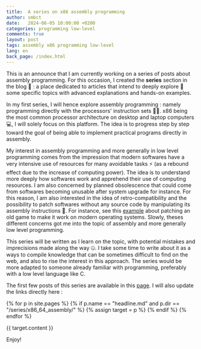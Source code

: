 ```yaml
---
title:  A series on x86 assembly programming
author: smbct
date:   2024-06-05 10:00:00 +0200
categories: programming low-level
comments: true
layout: post
tags: assembly x86 programming low-level
lang: en
back_page: /index.html
---
```


This is an announce that I am currently working on a series of posts about assembly programming.
For this occasion, I created the **series** section in the blog 📑 : a place dedicated to articles that intend to deeply explore 🔎 some specific topics with advanced explanations and hands-on examples.

In my first series, I will hence explore assembly programming : namely programming directly with the processors' instruction sets 🧑‍💻.
x86 being the most common processor architecture on desktop and laptop computers 💻, I will solely focus on this platform.
The idea is to progress step by step toward the goal of being able to implement practical programs directly in assembly.

My interest in assembly programming and more generally in low level programming comes from the impression that modern softwares have a very intensive use of resources for many avoidable tasks ⚡ (as a rebound effect due to the increase of computing power).
The idea is to understand more deeply how softwares work and apprehend their use of computing resources.
I am also concerned by planned obsolescence that could come from softwares becoming unusable after system upgrade for instance.
For this reason, I am also interested in the idea of retro-compatibility and the possibility to patch softwares without any source code by manipulating its assembly instructions 💾.
For instance, see this [example](https://www.youtube.com/watch?v=eQOOx4mmY6I) about patching an old game to make it work on modern operating systems.
Slowly, theses different concerns got me into the topic of assembly and more generally low level programming.

This series will be written as I learn on the topic, with potential mistakes and imprecisions made along the way 🤐.
I take some time to write about it as a ways to compile knowledge that can be sometimes difficult to find on the web, and also to rise the interest in this approach.
The series would be more adapted to someone already familiar with programming, preferably with a low level language like C.

The first few posts of this series are available in this [page](/series/x86_64_assembly/headline).
I will also update the links directly here :

{% for p in site.pages %}
{% if p.name == "headline.md" and p.dir == "/series/x86_64_assembly/" %}
    {% assign target = p %}
{% endif %}
{% endfor %}

{{ target.content }}

Enjoy!

